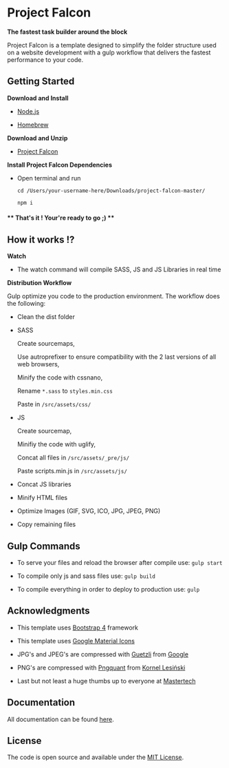 # Project Falcon

**The fastest task builder around the block**

Project Falcon is a template designed to simplify the folder structure used on a website development with a gulp workflow that delivers the fastest performance to your code.

## Getting Started

**Download and Install**

* [Node.js](https://nodejs.org/en/)

* [Homebrew](https://brew.sh/)

**Download and Unzip**

* [Project Falcon](https://github.com/renansigolo/project-falcon)

**Install Project Falcon Dependencies**

* Open terminal and run

    ```
    cd /Users/your-username-here/Downloads/project-falcon-master/

    npm i
    ```

#### ** That's it ! Your're ready to go ;) **

## How it works !?

**Watch**

* The watch command will compile SASS, JS and JS Libraries in real time

**Distribution Workflow**

Gulp optimize you code to the production environment. The workflow does the following:

* Clean the dist folder

* SASS

    Create sourcemaps,

    Use autroprefixer to ensure compatibility with the 2 last versions of all web browsers,

    Minify the code with cssnano,

    Rename `*.sass` to `styles.min.css`

    Paste in `/src/assets/css/`

* JS

    Create sourcemap,

    Minifiy the code with uglify,

    Concat all files in `/src/assets/_pre/js/`

    Paste scripts.min.js in `/src/assets/js/`

* Concat JS libraries

* Minify HTML files

* Optimize Images (GIF, SVG, ICO, JPG, JPEG, PNG)

* Copy remaining files


## Gulp Commands

* To serve your files and reload the browser after compile use: `gulp start`

* To compile only js and sass files use: `gulp build`

* To compile everything in order to deploy to production use: `gulp`

## Acknowledgments

* This template uses [Bootstrap 4](https://getbootstrap.com/) framework

* This template uses [Google Material Icons](https://material.io/icons/)

* JPG's and JPEG's are compressed with [Guetzli](https://github.com/google/guetzli) from [Google](https://github.com/google)

* PNG's are compressed with [Pngquant](https://pngquant.org/) from [Kornel Lesiński](https://kornel.ski/about)

* Last but not least a huge thumbs up to everyone at [Mastertech](https://mastertech.tech/)

## Documentation

All documentation can be found [here](https://github.com/renansigolo/project-falcon).

## License

The code is open source and available under the [MIT License](LICENSE.md).
